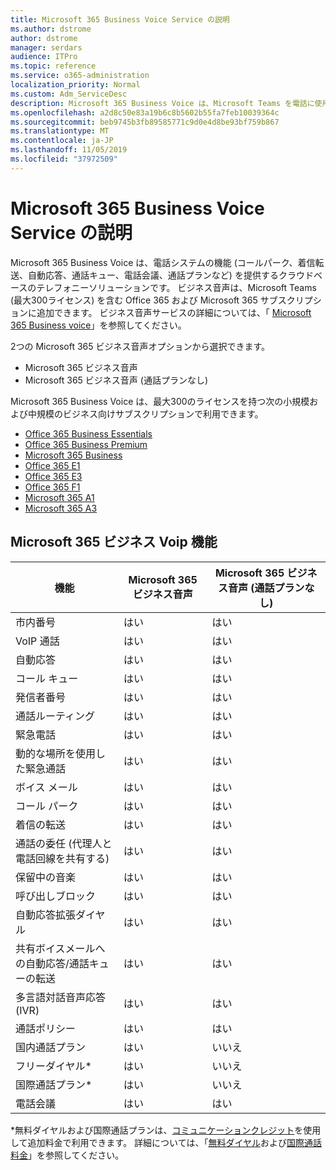 ```yaml
---
title: Microsoft 365 Business Voice Service の説明
ms.author: dstrome
author: dstrome
manager: serdars
audience: ITPro
ms.topic: reference
ms.service: o365-administration
localization_priority: Normal
ms.custom: Adm_ServiceDesc
description: Microsoft 365 Business Voice は、Microsoft Teams を電話に使用することを可能にするアドインサービスです。 これにより、電話システム、国内通話プラン、SMS、電話会議が統合されます。
ms.openlocfilehash: a2d8c50e83a19b6c8b5602b55fa7feb10039364c
ms.sourcegitcommit: beb9745b3fb89585771c9d0e4d8be93bf759b867
ms.translationtype: MT
ms.contentlocale: ja-JP
ms.lasthandoff: 11/05/2019
ms.locfileid: "37972509"
---
```

# <a name="microsoft-365-business-voice-service-description"></a>Microsoft 365 Business Voice Service の説明

Microsoft 365 Business Voice は、電話システムの機能 (コールパーク、着信転送、自動応答、通話キュー、電話会議、通話プランなど) を提供するクラウドベースのテレフォニーソリューションです。 ビジネス音声は、Microsoft Teams (最大300ライセンス) を含む Office 365 および Microsoft 365 サブスクリプションに追加できます。 ビジネス音声サービスの詳細については、「 [Microsoft 365 Business voice](https://docs.microsoft.com/MicrosoftTeams/business-voice/whats-business-voice)」を参照してください。

2つの Microsoft 365 ビジネス音声オプションから選択できます。

- Microsoft 365 ビジネス音声
- Microsoft 365 ビジネス音声 (通話プランなし)

Microsoft 365 Business Voice は、最大300のライセンスを持つ次の小規模および中規模のビジネス向けサブスクリプションで利用できます。

- [Office 365 Business Essentials](office-365-platform-service-description/office-365-platform-service-description.md)
- [Office 365 Business Premium](office-365-platform-service-description/office-365-platform-service-description.md)
- [Microsoft 365 Business](microsoft-365-business-service-description.md)
- [Office 365 E1](https://www.microsoft.com/en-us/microsoft-365/business/office-365-enterprise-e1-business-software?activetab=pivot%3aoverviewtab)
- [Office 365 E3](https://www.microsoft.com/en-us/microsoft-365/business/office-365-enterprise-e3-business-software?activetab=pivot%3aoverviewtab)
- [Office 365 F1](https://www.microsoft.com/en-us/microsoft-365/business/office-365-f1?activetab=pivot%3aoverviewtab)
- [Microsoft 365 A1](https://www.microsoft.com/en-us/microsoft-365/academic/compare-office-365-education-plans?activetab=tab:primaryr1)
- [Microsoft 365 A3](https://www.microsoft.com/en-us/microsoft-365/academic/compare-office-365-education-plans?activetab=tab:primaryr1)

## <a name="microsoft-365-business-voice-features"></a>Microsoft 365 ビジネス Voip 機能

| **機能**                                            | **Microsoft 365 ビジネス音声** | **Microsoft 365 ビジネス音声 (通話プランなし)** |
|--------------------------------------------------------|----------------------------------|-------------------------------------------------------|
| 市内番号                                          | はい                              | はい                                                   |
| VoIP 通話                                           | はい                              | はい                                                   |
| 自動応答                                        | はい                              | はい                                                   |
| コール キュー                                             | はい                              | はい                                                   |
| 発信者番号                                              | はい                              | はい                                                   |
| 通話ルーティング                                           | はい                              | はい                                                   |
| 緊急電話                                      | はい                              | はい                                                   |
| 動的な場所を使用した緊急通話                | はい                              | はい                                                   |
| ボイス メール                                             | はい                              | はい                                                   |
| コール パーク                                              | はい                              | はい                                                   |
| 着信の転送                                        | はい                              | はい                                                   |
| 通話の委任 (代理人と電話回線を共有する)   | はい                              | はい                                                   |
| 保留中の音楽                                          | はい                              | はい                                                   |
| 呼び出しブロック                                             | はい                              | はい                                                   |
| 自動応答拡張ダイヤル                       | はい                              | はい                                                   |
| 共有ボイスメールへの自動応答/通話キューの転送 | はい                              | はい                                                   |
| 多言語対話音声応答 (IVR)          | はい                              | はい                                                   |
| 通話ポリシー                                         | はい                              | はい                                                   |
| 国内通話プラン                                  | はい                              | いいえ                                                    |
| フリーダイヤル\*                                    | はい                              | いいえ                                                    |
| 国際通話プラン\*                           | はい                              | いいえ                                                    |
| 電話会議                                     | はい                              | はい                                                   |
 
\*無料ダイヤルおよび国際通話プランは、[コミュニケーションクレジット](https://docs.microsoft.com/microsoftteams/what-are-communications-credits)を使用して追加料金で利用できます。 詳細については、「[無料ダイヤル](https://docs.microsoft.com/microsoftteams/toll-free-dialing-limitations-and-restrictions)および[国際通話料金](https://products.office.com/microsoft-teams/online-meeting-solutions#Rates)」を参照してください。
